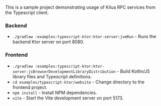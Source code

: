 This is a sample project demonstrating usage of Kilua RPC services from the Typescript client.

### Backend

* `./gradlew :examples:typescript-ktor:ktor-server:jvmRun` - Runs the backend Ktor server on port 8080.

### Frontend

* `./gradlew :examples:typescript-ktor:ktor-server:jsBrowserDevelopmentLibraryDistribution` - Build Kotlin/JS library files and Typescript definitions.
* `cd examples/typescript-ktor/website` - Change directory to the frontend project.
* `npm install` - Install NPM dependencies.
* `vite` - Start the Vite development server on port 5173.
